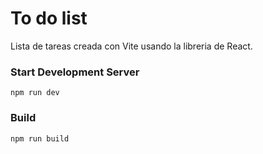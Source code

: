 # To do list

Lista de tareas creada con Vite usando la libreria de React.

### Start Development Server

`npm run dev`

### Build

`npm run build`
